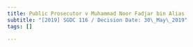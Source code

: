 ```yaml
---
title: Public Prosecutor v Muhammad Noor Fadjar bin Alias
subtitle: "[2019] SGDC 116 / Decision Date: 30\_May\_2019"
tags: []

---
```


